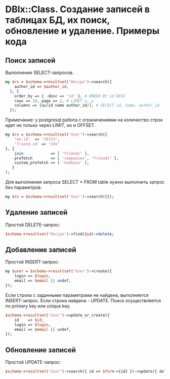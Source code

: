 ﻿# DBIx::Class. Создание записей в таблицах БД, их поиск, обновление и удаление. Примеры кода

## Поиск записей

Выполнение SELECT-запросов.

```perl
my $rs = $schema->resultset('Recipe')->search({
    author_id => $author_id,
  }, {
    order_by => { -desc => 'id' }, # ORDER BY id DESC
    rows => 10, page => 2, # LIMIT x, y
    columns => [qw/id name author_id/], # SELECT id, name, author_id
  });
```

Примечание: у postgresql работа с ограничениями на количество строк идет не только через LIMIT, но и OFFSET.

```perl
my $rs = $schema->resultset('User')->search({
    'me.id'  => '26753',
    'friend.id' => '345'
}, {
    join            => [ 'friends' ],
    prefetch        => [ 'companies', 'friends' ],
    custom_prefetch => [ 'hobbies' ],
   }
);
```

Для выполнения запроса SELECT * FROM table нужно выполнить запрос без параметров:

```perl
my $rs = $schema->resultset('User')->search({});
```

## Удаление записей

Простой DELETE-запрос:

```perl
$schema->resultset('Recipe')->find($id)->delete;
```

## Добавление записей

Простой INSERT-запрос:

```perl
my $user = $schema->resultset('User')->create({
    login => $login,
    email => $email || undef,
});
```

Если строка с заданными параметрами не найдена, выполняется INSERT-запрос. Если строка найдена - UPDATE. Поиск осуществляется по primary key или unique key.

```perl
$schema->resultset('User')->update_or_create({
    id    => $id,
    login => $login,
    email => $email || undef,
});
```

## Обновление записей

Простой UPDATE-запрос:

```perl
$schema->resultset('User')->search({ id => $form->{id} })->update({ delete_flag => 1 });
```

